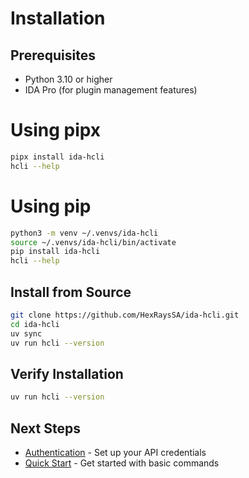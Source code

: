 # Installation

## Prerequisites

- Python 3.10 or higher
- IDA Pro (for plugin management features)

# Using pipx 

```bash
pipx install ida-hcli
hcli --help
```

# Using pip   

```bash
python3 -m venv ~/.venvs/ida-hcli
source ~/.venvs/ida-hcli/bin/activate
pip install ida-hcli
hcli --help
```

## Install from Source

```bash
git clone https://github.com/HexRaysSA/ida-hcli.git
cd ida-hcli
uv sync
uv run hcli --version
```

## Verify Installation

```bash
uv run hcli --version
```

## Next Steps

- [Authentication](authentication.md) - Set up your API credentials
- [Quick Start](quick-start.md) - Get started with basic commands